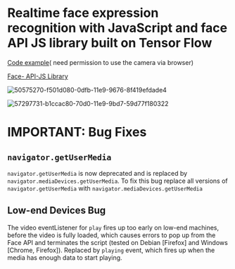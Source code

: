 <h1>Realtime face expression recognition with JavaScript and face API JS library built on Tensor Flow </h1>


[Code example](https://bit.ly/3iSNKQ2)( need permission to use the camera via browser)

[Face- API-JS Library](https://github.com/justadudewhohacks/face-api.js)



![50575270-f501d080-0dfb-11e9-9676-8f419efdade4](https://user-images.githubusercontent.com/4931735/106178381-74e3fb80-6178-11eb-94ed-c5ec7e3c2b8a.png)


![57297731-b1ccac80-70d0-11e9-9bd7-59d77f180322](https://user-images.githubusercontent.com/4931735/106178743-e91e9f00-6178-11eb-888d-9889aa539ec5.jpg)



# IMPORTANT: Bug Fixes

## `navigator.getUserMedia`

`navigator.getUserMedia` is now deprecated and is replaced by `navigator.mediaDevices.getUserMedia`. To fix this bug replace all versions of `navigator.getUserMedia` with `navigator.mediaDevices.getUserMedia`

## Low-end Devices Bug

The video eventListener for `play` fires up too early on low-end machines, before the video is fully loaded, which causes errors to pop up from the Face API and terminates the script (tested on Debian [Firefox] and Windows [Chrome, Firefox]). Replaced by `playing` event, which fires up when the media has enough data to start playing.

